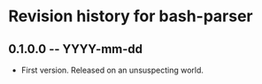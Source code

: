 # Revision history for bash-parser

## 0.1.0.0 -- YYYY-mm-dd

* First version. Released on an unsuspecting world.
